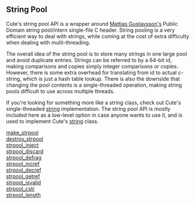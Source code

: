 ## String Pool

Cute's string pool API is a wrapper around [Mattias Gustavsson's](https://github.com/mattiasgustavsson/libs) Public Domain string pool/intern single-file C header. String pooling is a very efficient way to deal with strings, while coming at the cost of extra difficulty when dealing with multi-threading.

The overall idea of the string pool is to store many strings in one large pool and avoid duplicate entries. Strings can be referred to by a 64-bit id, making comparisons and copies simply integer comparisons or copies. However, there is some extra overhead for translating from id to actual c-string, which is just a hash table lookup. There is also the downside that changing the pool contents is a single-threaded operation, making string pools difficult to use across multiple threads.

If you're looking for something more like a string class, check out Cute's single-threaded [string](https://github.com/RandyGaul/cute_framework/blob/master/doc/string/string) implementation. The string pool API is mostly included here as a low-level option in case anyone wants to use it, and is used to implement Cute's [string](https://github.com/RandyGaul/cute_framework/blob/master/doc/string/string) class.

[make_strpool](https://github.com/RandyGaul/cute_framework/blob/master/doc/string/strpool/make_strpool.md)  
[destroy_strpool](https://github.com/RandyGaul/cute_framework/blob/master/doc/string/strpool/destroy_strpool.md)  
[strpool_inject](https://github.com/RandyGaul/cute_framework/blob/master/doc/string/strpool/strpool_inject.md)  
[strpool_discard](https://github.com/RandyGaul/cute_framework/blob/master/doc/string/strpool/strpool_discard.md)  
[strpool_defrag](https://github.com/RandyGaul/cute_framework/blob/master/doc/string/strpool/strpool_defrag.md)  
[strpool_incref](https://github.com/RandyGaul/cute_framework/blob/master/doc/string/strpool/strpool_incref.md)  
[strpool_decref](https://github.com/RandyGaul/cute_framework/blob/master/doc/string/strpool/strpool_decref.md)  
[strpool_getref](https://github.com/RandyGaul/cute_framework/blob/master/doc/string/strpool/strpool_getref.md)  
[strpool_isvalid](https://github.com/RandyGaul/cute_framework/blob/master/doc/string/strpool/strpool_isvalid.md)  
[strpool_cstr](https://github.com/RandyGaul/cute_framework/blob/master/doc/string/strpool/strpool_cstr.md)  
[strpool_length](https://github.com/RandyGaul/cute_framework/blob/master/doc/string/strpool/strpool_length.md)  
